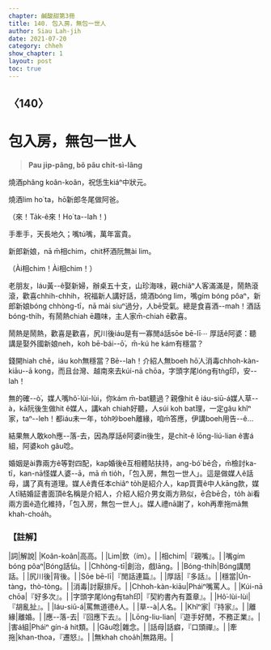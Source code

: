 ```yaml
---
chapter: 鹹酸甜第3冊
title: 140. 包入房，無包一世人
author: Siau Lah-jih
date: 2021-07-20
category: chheh
show_chapter: 1
layout: post
toc: true
---
```


## 〈140〉
# 包入房，無包一世人
> **Pau ji̍p-pâng, bô pâu chi̍t-sì-lâng**
 
燒酒phâng koân-koân，祝恁生kiáⁿ中狀元。

燒酒lim ho͘ ta，hō͘新郎冬尾做阿爸。

（來！Ta̍k-ê來！Ho͘ ta--lah！)

手牽手，天長地久；嘴tú嘴，萬年富貴。

新郎新娘，nā m̄相chim，chit杯酒阮無ài lim。

（Ài相chim！Ài相chim！）

老朋友，láu黃--ê娶新婦，辦桌五十支，山珍海味，親chiâⁿ人客滿滿是，鬧熱滾滾，歡喜chhih-chhih，祝福新人講好話，燒酒bóng lim，嘴gím bóng pôaⁿ，新郎新娘bóng chhòng-tī，nā mài siuⁿ過分，人bē受氣。總是食喜酒--mah！酒話bóng-thi̍h，有鬧熱chiah ē趣味，主人家m̄-chiah ē歡喜。

鬧熱是鬧熱，歡喜是歡喜，尻川後iáu是有一寡閒á話sōe bē-lī⋯
厚話ê阿婆：聽講是娶外國新娘neh，koh bē-bái--ō͘，m̄-kú he kám有穩當？

錢開hiah chē，iáu koh無穩當？Bē--lah！介紹人無boeh hō͘人消毒chhoh-kàn-kiāu--ā kong，而且台灣、越南來去kúi-nā chōa，字頭字尾lóng有tǹg印，安--lah！

無的確--ò͘，媒人嘴hô͘-lùi-lùi，你kám m̄-bat聽過？親像hit ê iáu-siū-á媒人草--à，kā阮後生做hit ê媒人，講kah chiah好聽，人súi koh bat理，一定gâu khîⁿ家，taⁿ--leh！都iáu未一年，to̍h吵boeh離緣，咱m̄答應，伊講boeh用告--ê…

結果無人敢koh應--落-去，因為厚話ê阿婆in後生，是chi̍t-ê lōng-liú-lian ê害á組，阿婆koh gâu唸。

婚姻是ài靠兩方ê等對四配，kap婚後ê互相體貼扶持，ang-bó͘ bē合，m̄檢討ka-tī，kan-nā怪媒人婆--ā，mā m̄ tio̍h，「包入房，無包一世人」。這是做媒人ê話母，講了真有道理。媒人ê責任本chiâⁿ to̍h是紹介人，kap買賣ê中人kāng款，媒人tī結婚証書面頂ê名稱是介紹人，介紹人紹介男女兩方熟似，ē合bē合，to̍h ài看兩方面ê造化維持，「包入房，無包一世人」。媒人禮nā謝了，koh再牽拖mā無khah-choa̍h。

 
### 【註解】

|詞|解說|
|Koân-koân|高高。|
|Lim|飲（ím）。|
|相chim|『親嘴』。|
|嘴gím bóng pôaⁿ|Bóng話仙。|
|Chhòng-tī|創治，戲lāng。|
|Bóng-thi̍h|Bóng講閒話。|
|尻川後|背後。|
|Sōe bē-lī|『閒話連篇』。|
|厚話|『多話』。|
|穩當|Ún-tàng，thò-tòng。|
|消毒|討厭排斥。|
|Chhoh-kàn-kiāu|Pháiⁿ嘴罵人。|
|Kúi-nā chōa|『好多次』。|
|字頭字尾lóng有tah印|『契約書內有蓋章』。|
|Hô͘-lùi-lùi|『胡亂扯』。|
|Iáu-siū-á|罵無道德ê人。|
|草--à|人名。|
|Khîⁿ家|『持家』。|
|離緣|離婚。|
|應--落-去|『回應下去』。|
|Lōng-liu-lian|『遊手好閒，不務正業』。|
|害á組|Pháiⁿ gín-á hit類。|
|Gâu唸|雜念。|
|話母|話癖，『口頭禪』。|
|牽拖|khan-thoa，『遷怒』。|
|無khah choa̍h|無路用。|
